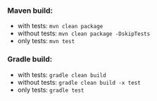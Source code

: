### Maven build:
- with tests: ```mvn clean package```
- without tests: ```mvn clean package -DskipTests```
- only tests: ```mvn test```

### Gradle build:
- with tests: ```gradle clean build```
- without tests: ```gradle clean build -x test```
- only tests: ```gradle test```
